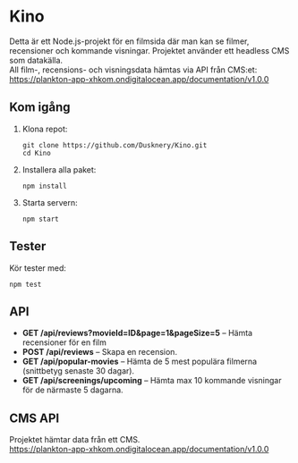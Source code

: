 # Kino

Detta är ett Node.js-projekt för en filmsida där man kan se filmer, recensioner och kommande visningar. Projektet använder ett headless CMS som datakälla.  
All film-, recensions- och visningsdata hämtas via API från CMS:et:  
https://plankton-app-xhkom.ondigitalocean.app/documentation/v1.0.0

## Kom igång

1. Klona repot:
   ```
   git clone https://github.com/Dusknery/Kino.git
   cd Kino
   ```
2. Installera alla paket:
   ```
   npm install
   ```
3. Starta servern:
   ```
   npm start
   ```

## Tester

Kör tester med:
```
npm test
```

## API

- **GET /api/reviews?movieId=ID&page=1&pageSize=5** – Hämta recensioner för en film 
- **POST /api/reviews** – Skapa en recension.
- **GET /api/popular-movies** – Hämta de 5 mest populära filmerna (snittbetyg senaste 30 dagar).
- **GET /api/screenings/upcoming** – Hämta max 10 kommande visningar för de närmaste 5 dagarna.

## CMS API

Projektet hämtar data från ett CMS.  
https://plankton-app-xhkom.ondigitalocean.app/documentation/v1.0.0
